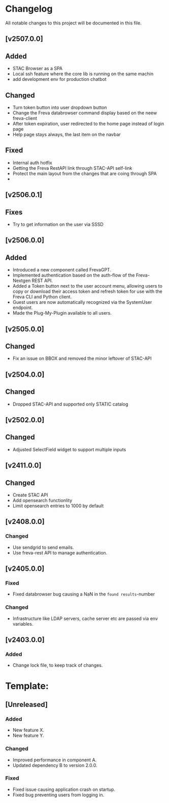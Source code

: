 # Changelog



All notable changes to this project will be documented in this file.

## [v2507.0.0]
## Added
- STAC Browser as a SPA
- Local ssh feature where the core lib is running on the same machin
- add development env for production chatbot

## Changed
- Turn token button into user dropdown button
- Change the Freva databrowser command display based on the neew freva-client
- After token expiration, user redirected to the home page instead of login page
- Help page stays always, the last item on the navbar

## Fixed
- Internal auth hotfix
- Getting the Freva RestAPI link through STAC-API self-link
- Protect the main layout from the changes that are coing through SPA
- 

## [v2506.0.1]
## Fixes
- Try to get information on the user via SSSD

## [v2506.0.0]
## Added
- Introduced a new component called FrevaGPT.
- Implemented authentication based on the auth-flow of the Freva-Nextgen REST API.
- Added a Token button next to the user account menu, allowing users to copy or download their access token and refresh token for use with the Freva CLI and Python client.
- Guest users are now automatically recognized via the SystemUser endpoint.
- Made the Plug-My-Plugin available to all users.

## [v2505.0.0]
## Changed
- Fix an issue on BBOX and removed the minor leftover of STAC-API

## [v2504.0.0]
## Changed
- Dropped STAC-API and supported only STATIC catalog

## [v2502.0.0]
## Changed
- Adjusted SelectField widget to support multiple inputs

## [v2411.0.0]
## Changed
- Create STAC API
- Add opensearch functionlity
- Limit opensearch entries to 1000 by default

## [v2408.0.0]

### Changed
- Use sendgrid to send emails.
- Use freva-rest API to manage authentication.


## [v2405.0.0]

### Fixed
- Fixed databrowser bug causing a NaN in the `found results`-number

### Changed
- Infrastructure like LDAP servers, cache server etc are passed via env
  variables.

## [v2403.0.0]

### Added
- Change lock file, to keep track of changes.


# Template:
## [Unreleased]

### Added
- New feature X.
- New feature Y.

### Changed
- Improved performance in component A.
- Updated dependency B to version 2.0.0.

### Fixed
- Fixed issue causing application crash on startup.
- Fixed bug preventing users from logging in.
